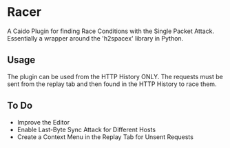 # Racer

A Caido Plugin for finding Race Conditions with the Single Packet Attack. Essentially a wrapper around the 'h2spacex' library in Python.

## Usage

The plugin can be used from the HTTP History ONLY. The requests must be sent from the replay tab and then found in the HTTP History to race them.

## To Do

- Improve the Editor
- Enable Last-Byte Sync Attack for Different Hosts
- Create a Context Menu in the Replay Tab for Unsent Requests
